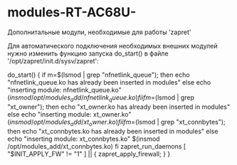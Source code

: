 # modules-RT-AC68U-
Дополнитальные модули, необходимые для работы 'zapret'

Для автоматического подключения необходимых внешних модулей нужно изменить функцию запуска do_start() в файле '/opt/zapret/init.d/sysv/zapret':

do_start()
{
        if m=$(lsmod | grep "nfnetlink_queue"); then
            echo "nfnetlink_queue.ko has already been inserted in modules"
        else
            echo "inserting module: nfnetlink_queue.ko"
            $(insmod /opt/modules_add/nfnetlink_queue.ko)
        fi
        if m=$(lsmod | grep "xt_owner"); then
            echo "xt_owner.ko has already been inserted in modules"
        else
            echo "inserting module: xt_owner.ko"
            $(insmod /opt/modules_add/xt_owner.ko)
        fi
        if m=$(lsmod | grep "xt_connbytes"); then
            echo "xt_connbytes.ko has already been inserted in modules"
        else
            echo "inserting module: xt_connbytes.ko"
            $(insmod /opt/modules_add/xt_connbytes.ko)
        fi
        zapret_run_daemons
        [ "$INIT_APPLY_FW" != "1" ] || { zapret_apply_firewall; }
}

